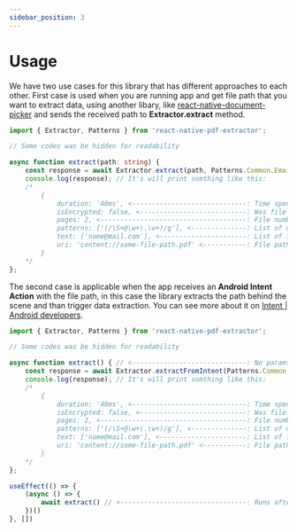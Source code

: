 ```yaml
---
sidebar_position: 3
---
```


# Usage

We have two use cases for this library that has different approaches to each other. First case is used when you are running app and get file path that you want to extract data, using another libary, like [react-native-document-picker](https://github.com/rnmods/react-native-document-picker) and sends the received path to __Extractor.extract__ method.

```ts
import { Extractor, Patterns } from 'react-native-pdf-extractor';

// Some codes was be hidden for readability

async function extract(path: string) {
    const response = await Extractor.extract(path, Patterns.Common.Email);
    console.log(response); // It's will print somthing like this:
    /*
        {
            duration: '40ms', <-----------------------------: Time spent to match
            isEncrypted: false, <---------------------------: Was file encrypted?
            pages: 2, <-------------------------------------: File number of pages
            patterns: ['(/\S+@\w+\.\w+)/g'], <--------------: List of used patterns
            text: ['name@mail.com'], <----------------------: List of found matches on file
            uri: 'content://some-file-path.pdf' <-----------: File path
        }
    */
};
```


The second case is applicable when the app receives an __Android Intent Action__ with the file path, in this case the library extracts the path behind the scene and than trigger data extraction. You can see more about it on [Intent | Android developers](https://developer.android.com/reference/android/content/Intent).

```ts
import { Extractor, Patterns } from 'react-native-pdf-extractor';

// Some codes was be hidden for readability

async function extract() { // <-----------------------------: No params needed
    const response = await Extractor.extractFromIntent(Patterns.Common.Email);
    console.log(response); // It's will print somthing like this:
    /*
        {
            duration: '40ms', <-----------------------------: Time spent to match
            isEncrypted: false, <---------------------------: Was file encrypted?
            pages: 2, <-------------------------------------: File number of pages
            patterns: ['(/\S+@\w+\.\w+)/g'], <--------------: List of used patterns
            text: ['name@mail.com'], <----------------------: List of found matches on file
            uri: 'content://some-file-path.pdf' <-----------: File path
        }
    */
};

useEffect(() => {
    (async () => {
        await extract() // <--------------------------------: Runs after view is rendered
    })() 
}, [])
```
